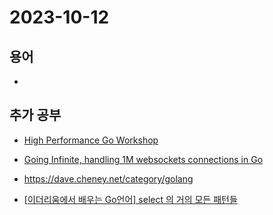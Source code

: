 # 2023-10-12

## 용어

- 

## 추가 공부

- [High Performance Go Workshop](https://dave.cheney.net/high-performance-go-workshop/dotgo-paris.html?fbclid=IwAR14f2mfgq_V9_UtqNzd16TrDw4w-5CMcsgvT6U996us9-SHv7PDMuXQHB4#welcome)

- [Going Infinite, handling 1M websockets connections in Go](https://speakerdeck.com/eranyanay/going-infinite-handling-1m-websockets-connections-in-go)

- https://dave.cheney.net/category/golang

- [[이더리움에서 배우는 Go언어] select 의 거의 모든 패턴들](https://hamait.tistory.com/1017)